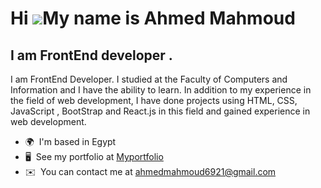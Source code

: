Hi ![](https://user-images.githubusercontent.com/18350557/176309783-0785949b-9127-417c-8b55-ab5a4333674e.gif)My name is Ahmed Mahmoud
=====================================================================================================================================

I am FrontEnd developer .
-------------------------

I am FrontEnd Developer. I studied at the Faculty of Computers and Information and I have the ability to learn. In addition to my experience in the field of web development, I have done projects using HTML, CSS, JavaScript , BootStrap and React.js in this field and gained experience in web development.

* 🌍  I'm based in Egypt
* 🖥️  See my portfolio at [Myportfolio](http://portfolio-ahmedmahmoud.netlify.app/)
* ✉️  You can contact me at [ahmedmahmoud6921@gmail.com](mailto:ahmedmahmoud6921@gmail.com)
